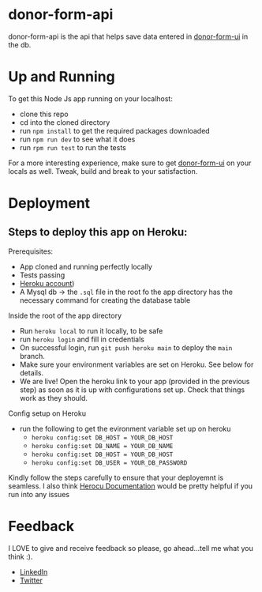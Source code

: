 # donor-form-api
donor-form-api is the api that helps save data entered in [donor-form-ui]("https://github.com/SwiftEsther/donor-form-ui/") in the db.

# Up and Running
To get this Node Js app running on your localhost:
- clone this repo
- cd into the cloned directory
- run `npm install` to get the required packages downloaded
- run `npm run dev` to see what it does
- run `rpm run test` to run the tests

For a more interesting experience, make sure to get [donor-form-ui]("https://github.com/SwiftEsther/donor-form-ui/") on your locals as well. Tweak, build and break to your satisfaction.

# Deployment
## Steps to deploy this app on Heroku:
Prerequisites:
- App cloned and running perfectly locally
- Tests passing
- [Heroku account]("https://signup.heroku.com"))
- A Mysql db -> the `.sql` file in the root fo the app directory has the necessary command for creating the database table

Inside the root of the app directory
- Run `heroku local` to run it locally, to be safe
- run `heroku login` and fill in credentials
- On successful login, run `git push heroku main` to deploy the `main` branch.
- Make sure your environment variables are set on Heroku. See below for details.
- We are live! Open the heroku link to your app (provided in the previous step) as soon as it is up with configurations set up.
Check that things work as they should.

Config setup on Heroku
- run the following to get the evironment variable set up on heroku
  - `heroku config:set DB_HOST = YOUR_DB_HOST`
  - `heroku config:set DB_NAME = YOUR_DB_NAME`
  - `heroku config:set DB_HOST = YOUR_DB_HOST`
  - `heroku config:set DB_USER = YOUR_DB_PASSWORD`

Kindly follow the steps carefully to ensure that your deployemnt is seamless. I also think [Herocu Documentation]("https://devcenter.heroku.com/categories/reference") would be pretty helpful if you run into any issues

# Feedback
I LOVE to give and receive feedback so please, go ahead...tell me what you think :). 
- [LinkedIn]("linkedin.com/in/esther-akinloose") 
- [Twitter]("https://twitter.com/eyiinjuu")
